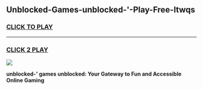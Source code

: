 
## Unblocked-Games-unblocked-'-Play-Free-ltwqs
<h3>
<a href="https://premium76.site?title=unblocked-'&ref=21A">CLICK TO PLAY</a></h3>
<hr>

<h3>
<a href="https://premium76.site?title=unblocked-'&ref=21A">CLICK 2 PLAY</a>
  
</h3>

<a href="https://premium76.site?title=unblocked-'&ref=21A"><img src="https://clearcache.store/games.png"></a>


**unblocked-' games unblocked: Your Gateway to Fun and Accessible Online Gaming**
